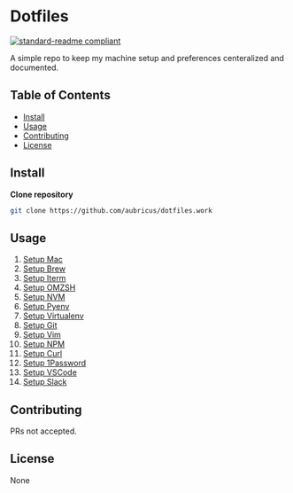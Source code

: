 # Dotfiles

[![standard-readme compliant](https://img.shields.io/badge/readme%20style-standard-brightgreen.svg?style=flat-square)](https://github.com/RichardLitt/standard-readme)

A simple repo to keep my machine setup and preferences centeralized and documented.

## Table of Contents

- [Install](#install)
- [Usage](#usage)
- [Contributing](#contributing)
- [License](#license)

## Install

**Clone repository**

```bash
git clone https://github.com/aubricus/dotfiles.work
```

## Usage

1. [Setup Mac](./macos/README.md#install)
2. [Setup Brew](./brew/README.md#install)
3. [Setup Iterm](./iterm/README.md#install)
4. [Setup OMZSH](./omzsh/README.md#install)
5. [Setup NVM](./nvm/README.md#install)
6. [Setup Pyenv](./pyenv/README.md#install)
7. [Setup Virtualenv](./virtualenv/README.md#install)
8. [Setup Git](./git/README.md#install)
9. [Setup Vim](./vim/README.md#install)
10. [Setup NPM](./npm/README.md#install)
11. [Setup Curl](./curl/README.md#install)
10. [Setup 1Password](./1password/README.md#install)
11. [Setup VSCode](./code/README.md#install)
12. [Setup Slack](./slack/README.md#install)

## Contributing

PRs not accepted.

## License

None
```
